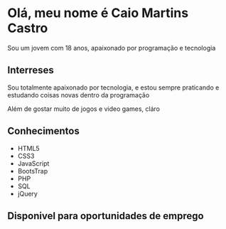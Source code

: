 <h1>Olá, meu nome é Caio Martins Castro</h1>

<p>Sou um jovem com 18 anos, apaixonado por programação e tecnologia</p>


<h2>Interreses</h2>

<p>Sou totalmente apaixonado por tecnologia, e estou sempre praticando e estudando coisas novas dentro da programação</p>

<p>Além de gostar muito de jogos e video games, cláro</p>


<h2>Conhecimentos</h2>

<ul>
  <li>HTML5</li>
  <li>CSS3</li>
  <li>JavaScript</li>
  <li>BootsTrap</l1>
  <li>PHP</l1>
  <li>SQL</l1>
  <li>jQuery</l1>
</ul>

<h2>Disponivel para oportunidades de emprego</h2>

